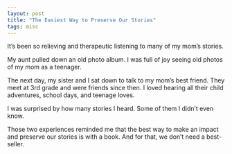 ```yaml
---
layout: post
title: "The Easiest Way to Preserve Our Stories"
tags: misc
---
```


It’s been so relieving and therapeutic listening to many of my mom’s stories.

My aunt pulled down an old photo album. I was full of joy seeing old photos of my mom as a teenager.

The next day, my sister and I sat down to talk to my mom’s best friend. They meet at 3rd grade and were friends since then. I loved hearing all their child adventures, school days, and teenage loves.

I was surprised by how many stories I heard.  Some of them I didn’t even know.

Those two experiences reminded me that the best way to make an impact and preserve our stories is with a book. And for that, we don’t need a best-seller.
